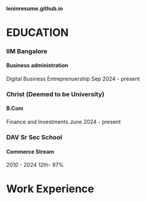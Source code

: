 #### leninresume.github.io

# EDUCATION
### IIM Bangalore
#### Business administration
Digital Business
Entreprenuership
Sep 2024 - present

### Christ (Deemed to be University)
#### B.Com
Finance and Investments
June 2024 - present

### DAV Sr Sec School
#### Commerce Stream
2010 - 2024
12th- 97%

# Work Experience

##
